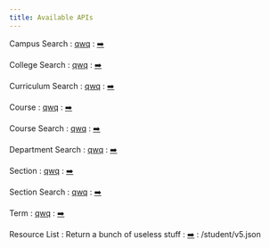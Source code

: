 ```yaml
---
title: Available APIs
---
```


Campus Search
: [qwq](#)
  : [➡️](#)

College Search
: [qwq](#)
  : [➡️](#)

Curriculum Search
: [qwq](#)
  : [➡️](#)

Course
: [qwq](#)
  : [➡️](#)

Course Search
: [qwq](#)
  : [➡️](#)

Department Search
: [qwq](#)
  : [➡️](#)

Section
: [qwq](#)
  : [➡️](#)

Section Search
: [qwq](#)
  : [➡️](#)

Term
: [qwq](#)
  : [➡️](#)

Resource List
: Return a bunch of useless stuff
  : [➡️](#)
: /student/v5.json

<!-- 
: [Java & Git](#)
  : [1.1](#)

Sep 29
: **Section**{: .label .label-purple }[Intro to Java](#)
  : [Solution](#)

Sep 30
: [Variables & Objects](#)
  : [1.2](#), [2.1](#)

Oct 1
: **Lab**{: .label .label-purple } [Intro to Java](#)

Oct 2
: [Tracing, IntLists, & Recursion](#)
  : [2.1](#)
: **HW 1 due**{: .label .label-red } -->
